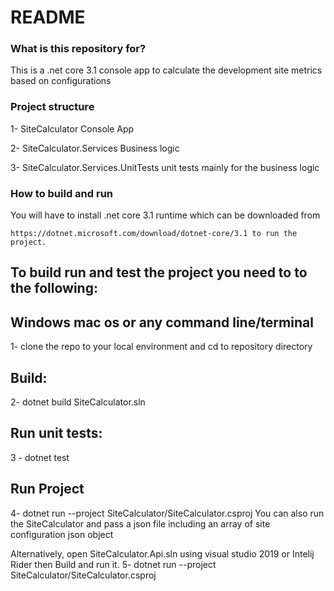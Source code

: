 # README #

### What is this repository for? ###

This is a .net core 3.1 console app to calculate the development site metrics based on configurations 

### Project structure ###

1- SiteCalculator Console App

2- SiteCalculator.Services Business logic 

3- SiteCalculator.Services.UnitTests unit tests mainly for the business logic


### How to build and run ###

You will have to install .net core 3.1 runtime which can be downloaded from 

    https://dotnet.microsoft.com/download/dotnet-core/3.1 to run the project.


## To build run and test the project you need to to the following: ##

## Windows mac os or any command line/terminal ##

1- clone the repo to your local environment and cd to repository directory

## Build: ##
2- dotnet build SiteCalculator.sln

## Run unit tests: ###
3 - dotnet test

## Run Project ##
4- dotnet run --project SiteCalculator/SiteCalculator.csproj
You can also run the SiteCalculator and pass a json file including an array of site configuration json object 

Alternatively, open SiteCalculator.Api.sln using visual studio 2019 or Intelij Rider then Build and run it.
5- dotnet run --project SiteCalculator/SiteCalculator.csproj <JsonFullPathFileName>




